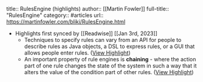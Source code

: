 title:: RulesEngine (highlights)
author:: [[Martin Fowler]]
full-title:: "RulesEngine"
category:: #articles
url:: https://martinfowler.com/bliki/RulesEngine.html

- Highlights first synced by [[Readwise]] [[Jan 3rd, 2023]]
	- Techniques to specify rules can vary from an API for people to describe rules as Java objects, a DSL to express rules, or a GUI that allows people enter rules. ([View Highlight](https://read.readwise.io/read/01gnv31gxmpwz7vtyry6qj1kdy))
	- An important property of rule engines is **chaining** - where the action part of one rule changes the state of the system in such a way that it alters the value of the condition part of other rules. ([View Highlight](https://read.readwise.io/read/01gnv2z8dv13n0jk22nm1re84g))